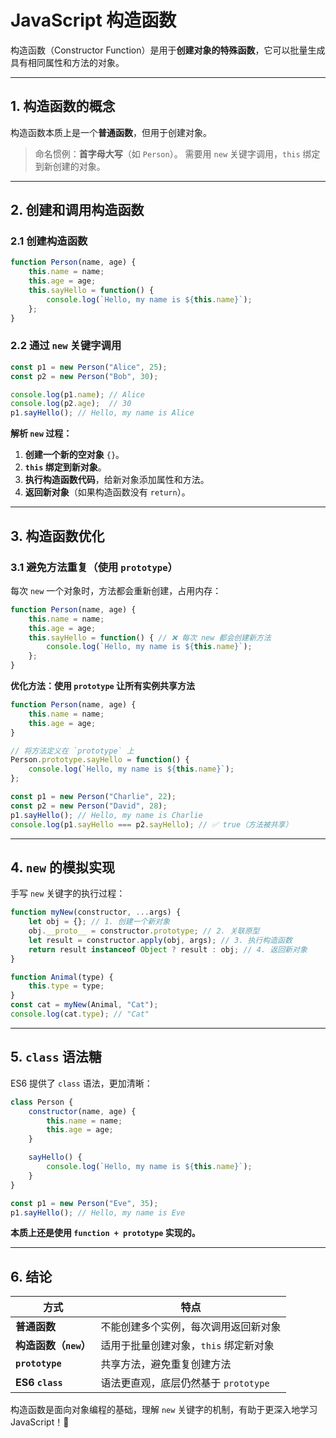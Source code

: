# **JavaScript 构造函数**
构造函数（Constructor Function）是用于**创建对象的特殊函数**，它可以批量生成具有相同属性和方法的对象。

---

## **1. 构造函数的概念**
构造函数本质上是一个**普通函数**，但用于创建对象。
> 命名惯例：**首字母大写**（如 `Person`）。
> 需要用 `new` 关键字调用，`this` 绑定到新创建的对象。

---

## **2. 创建和调用构造函数**
### **2.1 创建构造函数**
```js
function Person(name, age) {
    this.name = name;
    this.age = age;
    this.sayHello = function() {
        console.log(`Hello, my name is ${this.name}`);
    };
}
```
### **2.2 通过 `new` 关键字调用**
```js
const p1 = new Person("Alice", 25);
const p2 = new Person("Bob", 30);

console.log(p1.name); // Alice
console.log(p2.age);  // 30
p1.sayHello(); // Hello, my name is Alice
```
**解析 `new` 过程：**
1. **创建一个新的空对象** `{}`。
2. **`this` 绑定到新对象**。
3. **执行构造函数代码**，给新对象添加属性和方法。
4. **返回新对象**（如果构造函数没有 `return`）。

---

## **3. 构造函数优化**
### **3.1 避免方法重复（使用 `prototype`）**
每次 `new` 一个对象时，方法都会重新创建，占用内存：
```js
function Person(name, age) {
    this.name = name;
    this.age = age;
    this.sayHello = function() { // ❌ 每次 new 都会创建新方法
        console.log(`Hello, my name is ${this.name}`);
    };
}
```
**优化方法：使用 `prototype` 让所有实例共享方法**
```js
function Person(name, age) {
    this.name = name;
    this.age = age;
}

// 将方法定义在 `prototype` 上
Person.prototype.sayHello = function() {
    console.log(`Hello, my name is ${this.name}`);
};

const p1 = new Person("Charlie", 22);
const p2 = new Person("David", 28);
p1.sayHello(); // Hello, my name is Charlie
console.log(p1.sayHello === p2.sayHello); // ✅ true（方法被共享）
```

---

## **4. `new` 的模拟实现**
手写 `new` 关键字的执行过程：
```js
function myNew(constructor, ...args) {
    let obj = {}; // 1. 创建一个新对象
    obj.__proto__ = constructor.prototype; // 2. 关联原型
    let result = constructor.apply(obj, args); // 3. 执行构造函数
    return result instanceof Object ? result : obj; // 4. 返回新对象
}

function Animal(type) {
    this.type = type;
}
const cat = myNew(Animal, "Cat");
console.log(cat.type); // "Cat"
```

---

## **5. `class` 语法糖**
ES6 提供了 `class` 语法，更加清晰：
```js
class Person {
    constructor(name, age) {
        this.name = name;
        this.age = age;
    }

    sayHello() {
        console.log(`Hello, my name is ${this.name}`);
    }
}

const p1 = new Person("Eve", 35);
p1.sayHello(); // Hello, my name is Eve
```
**本质上还是使用 `function + prototype` 实现的。**

---

## **6. 结论**
| 方式 | 特点 |
|------|------|
| **普通函数** | 不能创建多个实例，每次调用返回新对象 |
| **构造函数（`new`）** | 适用于批量创建对象，`this` 绑定新对象 |
| **`prototype`** | 共享方法，避免重复创建方法 |
| **ES6 `class`** | 语法更直观，底层仍然基于 `prototype` |

构造函数是面向对象编程的基础，理解 `new` 关键字的机制，有助于更深入地学习 JavaScript！🚀
